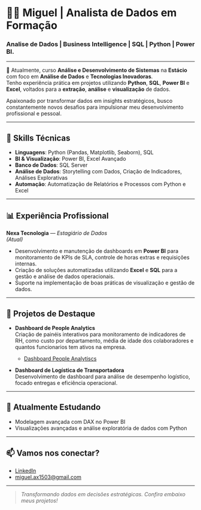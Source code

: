 # 👨‍💻 Miguel | Analista de Dados em Formação

### Analise de Dados | Business Intelligence | SQL | Python | Power BI.

---

🎯 Atualmente, curso **Análise e Desenvolvimento de Sistemas** na **Estácio** com foco em **Análise de Dados** e **Tecnologias Inovadoras**.  
Tenho experiência prática em projetos utilizando **Python**, **SQL**, **Power BI** e **Excel**, voltados para a **extração**, **análise** e **visualização** de dados.

Apaixonado por transformar dados em insights estratégicos, busco constantemente novos desafios para impulsionar meu desenvolvimento profissional e pessoal.

---

## 🚀 Skills Técnicas

- **Linguagens**: Python (Pandas, Matplotlib, Seaborn), SQL
- **BI & Visualização**: Power BI, Excel Avançado
- **Banco de Dados**: SQL Server
- **Análise de Dados**: Storytelling com Dados, Criação de Indicadores, Análises Explorativas
- **Automação**: Automatização de Relatórios e Processos com Python e Excel

---

## 📊 Experiência Profissional

**Nexa Tecnologia** — *Estagiário de Dados*  
*(Atual)*  
- Desenvolvimento e manutenção de dashboards em **Power BI** para monitoramento de KPIs de SLA, controle de horas extras e requisições internas.
- Criação de soluções automatizadas utilizando **Excel** e **SQL** para a gestão e análise de dados operacionais.
- Suporte na implementação de boas práticas de visualização e gestão de dados.

---

## 🧩 Projetos de Destaque

- **Dashboard de People Analytics**  
  Criação de painéis interativos para monitoramento de indicadores de RH, como custo por departamento, média de idade dos colaboradores e quantos funcionarios tem ativos na empresa.
   - [Dashboard People Analytiscs](https://github.com/Miguel-Assis/People-analytics-dashboard)
  



- **Dashboard de Logística de Transportadora**  
  Desenvolvimento de dashboard para análise de desempenho logístico, focado entregas e eficiência operacional.

---

## 🌱 Atualmente Estudando

- Modelagem avançada com DAX no Power BI
- Visualizações avançadas e análise exploratória de dados com Python

---

## 📫 Vamos nos conectar?

- [LinkedIn](https://www.linkedin.com/in/miguel-assis-951061330)
- miguel.ax1503@gmail.com

---

> *Transformando dados em decisões estratégicas. Confira embaixo meus projetos!*


